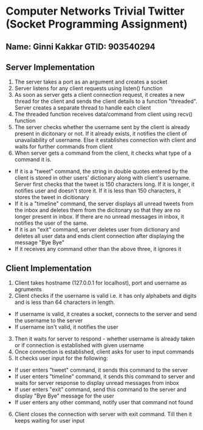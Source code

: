 # Computer Networks Trivial Twitter (Socket Programming Assignment)

## Name: Ginni Kakkar                      GTID: 903540294

## Server Implementation
1. The server takes a port as an argument and creates a socket
2. Server listens for any client requests using listen() function
3. As soon as server gets a client connection request, it creates a new thread for the client and sends the client details to a function "threaded". Server creates a separate thread to handle each client
4. The threaded function receives data/command from client using recv() function
5. The server checks whether the username sent by the client is already present in dicitonary or not. If it already exists, it notifies the client of unavailability of username. Else it establishes connection with client and waits for further commands from client
6. When server gets a command from the client, it checks what type of a command it is.
  - If it is a "tweet" command, the string in double quotes entered by the client is stored in other users' dictionary along       with client's username. Server first checks that the tweet is 150 characters long. If it is longer, it notifies user and       doesn't store it. If it is less than 150 characters, it stores the tweet in dicitionary
  - If it is a "timeline" command, the server displays all unread tweets from the inbox and deletes them from the dicitonary so     that they are no longer present in inbox. If there are no unread messages in inbox, it notifies the user of the same.
  - If it is an "exit" command, server deletes user from dictionary and deletes all user data and ends client connection after     displaying the message "Bye Bye"
  - If it receives any command other than the above three, it ignores it


## Client Implementation

1. Client takes hostname (127.0.0.1 for localhost), port and username as agruments
2. Client checks if the username is valid i.e. it has only alphabets and digits and is less than 64 characters in length.
  - If username is valid, it creates a socket, connects to the server and send the username to the server
  - If username isn't valid, it notifies the user
3. Then it waits for server to respond - whether username is already taken or if connection is established with given username
4. Once connection is established, client asks for user to input commands
5. It checks user input for the following:
  - If user enters "tweet" command, it sends this command to the server
  - If user enters "timeline" command, it sends this command to server and waits for server response to display unread messages from inbox
  - If user enters "exit" command, send this command to the server and display "Bye Bye" message for the user
  - If user enters any other command, notify user that command not found
 6. Client closes the connection with server with exit command. Till then it keeps waiting for user input
